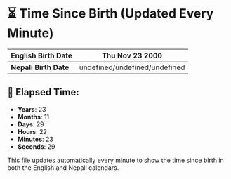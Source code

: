 # ⏳ Time Since Birth (Updated Every Minute)

| **English Birth Date** | Thu Nov 23 2000 |
|------------------------|-------------------------------------|
| **Nepali Birth Date**  | undefined/undefined/undefined                  |

## 📅 Elapsed Time:

- **Years**: 23
- **Months**: 11
- **Days**: 29
- **Hours**: 22
- **Minutes**: 23
- **Seconds**: 29

This file updates automatically every minute to show the time since birth in both the English and Nepali calendars.